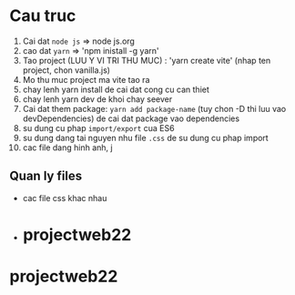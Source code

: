# Cau truc
1. Cai dat `node js` => node js.org
2.  cao dat `yarn` => 'npm inistall -g yarn'
3.  Tao project (LUU Y VI TRI THU MUC) : 'yarn create vite'
   (nhap ten project, chon vanilla.js)
4.  Mo thu muc project ma vite tao ra
5.  chay lenh yarn install de cai dat cong cu can thiet
6.  chay lenh yarn dev de khoi chay seever
7.  Cai dat them package: `yarn add package-name` (tuy chon -D thi luu vao devDependencies) de cai dat package vao dependencies
8.  su dung cu phap `import/export` cua ES6
9.  su dung dang tai nguyen nhu file `.css` de su dung cu phap import
10. cac file dang hinh anh, j

## Quan ly files
- cac file css khac nhau
- # projectweb22
# projectweb22
